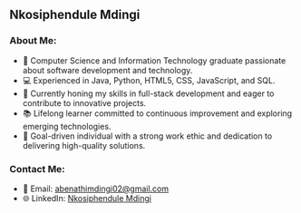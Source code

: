 
## Nkosiphendule Mdingi

### About Me:
- 🌱 Computer Science and Information Technology graduate passionate about software development and technology.
- 💻 Experienced in Java, Python, HTML5, CSS, JavaScript, and SQL.
- 🚀 Currently honing my skills in full-stack development and eager to contribute to innovative projects.
- 📚 Lifelong learner committed to continuous improvement and exploring emerging technologies.
- 🎯 Goal-driven individual with a strong work ethic and dedication to delivering high-quality solutions.

### Contact Me:
- 📧 Email: abenathimdingi02@gmail.com
- 🌐 LinkedIn: [Nkosiphendule Mdingi](https://www.linkedin.com/in/nkosiphendule-mdingi-957220232)
